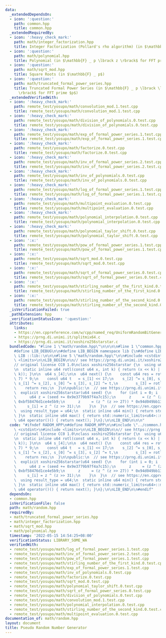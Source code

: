 ```yaml
---
data:
  _extendedDependsOn:
  - icon: ':question:'
    path: common.hpp
    title: common.hpp
  _extendedRequiredBy:
  - icon: ':heavy_check_mark:'
    path: math/integer_factorization.hpp
    title: Integer Factorization (Pollard's rho algorithm) (in $\mathbb{Z}$)
  - icon: ':question:'
    path: math/polynomial.hpp
    title: Polynomial (in $\mathbb{F} _ p \lbrack z \rbrack$ for FFT prime $p$)
  - icon: ':question:'
    path: math/sqrt_mod.hpp
    title: Square Roots (in $\mathbb{F} _ p$)
  - icon: ':question:'
    path: math/truncated_formal_power_series.hpp
    title: Truncated Formal Power Series (in $\mathbb{F} _ p \lbrack \lbrack z \rbrack
      \rbrack$ for FFT prime $p$)
  _extendedVerifiedWith:
  - icon: ':heavy_check_mark:'
    path: remote_test/yosupo/math/convolution_mod.1.test.cpp
    title: remote_test/yosupo/math/convolution_mod.1.test.cpp
  - icon: ':heavy_check_mark:'
    path: remote_test/yosupo/math/division_of_polynomials.0.test.cpp
    title: remote_test/yosupo/math/division_of_polynomials.0.test.cpp
  - icon: ':heavy_check_mark:'
    path: remote_test/yosupo/math/exp_of_formal_power_series.1.test.cpp
    title: remote_test/yosupo/math/exp_of_formal_power_series.1.test.cpp
  - icon: ':heavy_check_mark:'
    path: remote_test/yosupo/math/factorize.0.test.cpp
    title: remote_test/yosupo/math/factorize.0.test.cpp
  - icon: ':heavy_check_mark:'
    path: remote_test/yosupo/math/inv_of_formal_power_series.2.test.cpp
    title: remote_test/yosupo/math/inv_of_formal_power_series.2.test.cpp
  - icon: ':heavy_check_mark:'
    path: remote_test/yosupo/math/inv_of_polynomials.0.test.cpp
    title: remote_test/yosupo/math/inv_of_polynomials.0.test.cpp
  - icon: ':heavy_check_mark:'
    path: remote_test/yosupo/math/log_of_formal_power_series.1.test.cpp
    title: remote_test/yosupo/math/log_of_formal_power_series.1.test.cpp
  - icon: ':heavy_check_mark:'
    path: remote_test/yosupo/math/multipoint_evaluation.0.test.cpp
    title: remote_test/yosupo/math/multipoint_evaluation.0.test.cpp
  - icon: ':heavy_check_mark:'
    path: remote_test/yosupo/math/polynomial_interpolation.0.test.cpp
    title: remote_test/yosupo/math/polynomial_interpolation.0.test.cpp
  - icon: ':heavy_check_mark:'
    path: remote_test/yosupo/math/polynomial_taylor_shift.0.test.cpp
    title: remote_test/yosupo/math/polynomial_taylor_shift.0.test.cpp
  - icon: ':x:'
    path: remote_test/yosupo/math/pow_of_formal_power_series.1.test.cpp
    title: remote_test/yosupo/math/pow_of_formal_power_series.1.test.cpp
  - icon: ':x:'
    path: remote_test/yosupo/math/sqrt_mod.0.test.cpp
    title: remote_test/yosupo/math/sqrt_mod.0.test.cpp
  - icon: ':x:'
    path: remote_test/yosupo/math/sqrt_of_formal_power_series.0.test.cpp
    title: remote_test/yosupo/math/sqrt_of_formal_power_series.0.test.cpp
  - icon: ':x:'
    path: remote_test/yosupo/math/stirling_number_of_the_first_kind.0.test.cpp
    title: remote_test/yosupo/math/stirling_number_of_the_first_kind.0.test.cpp
  - icon: ':x:'
    path: remote_test/yosupo/math/stirling_number_of_the_second_kind.0.test.cpp
    title: remote_test/yosupo/math/stirling_number_of_the_second_kind.0.test.cpp
  _isVerificationFailed: true
  _pathExtension: hpp
  _verificationStatusIcon: ':question:'
  attributes:
    links:
    - https://en.cppreference.com/w/cpp/named_req/UniformRandomBitGenerator
    - https://prng.di.unimi.it/splitmix64.c
    - https://prng.di.unimi.it/xoshiro256starstar.c
  bundledCode: "#line 1 \"math/random.hpp\"\n\n\n\n#line 1 \"common.hpp\"\n\n\n\n\
    #define LIB_DEBUG\n\n#define LIB_BEGIN namespace lib {\n#define LIB_END }\n#define\
    \ LIB ::lib::\n\n\n#line 5 \"math/random.hpp\"\n\n#include <cstdint>\n#include\
    \ <limits>\n\nLIB_BEGIN\n\n// see https://prng.di.unimi.it/xoshiro256starstar.c\n\
    // original license CC0 1.0\nclass xoshiro256starstar {\n  using u64 = std::uint64_t;\n\
    \n  static inline u64 rotl(const u64 x, int k) { return (x << k) | (x >> (64 -\
    \ k)); }\n\n  u64 s_[4];\n\n  u64 next() {\n    const u64 res = rotl(s_[1] * 5,\
    \ 7) * 9;\n    const u64 t   = s_[1] << 17;\n    s_[2] ^= s_[0], s_[3] ^= s_[1],\
    \ s_[1] ^= s_[2], s_[0] ^= s_[3], s_[2] ^= t,\n        s_[3] = rotl(s_[3], 45);\n\
    \    return res;\n  }\n\npublic:\n  // see https://prng.di.unimi.it/splitmix64.c\n\
    \  explicit xoshiro256starstar(u64 seed) {\n    for (int i = 0; i != 4; ++i) {\n\
    \      u64 z = (seed += 0x9e3779b97f4a7c15);\n      z     = (z ^ (z >> 30)) *\
    \ 0xbf58476d1ce4e5b9;\n      z     = (z ^ (z >> 27)) * 0x94d049bb133111eb;\n \
    \     s_[i] = z ^ (z >> 31);\n    }\n  }\n  // see https://en.cppreference.com/w/cpp/named_req/UniformRandomBitGenerator\n\
    \  using result_type = u64;\n  static inline u64 min() { return std::numeric_limits<u64>::min();\
    \ }\n  static inline u64 max() { return std::numeric_limits<u64>::max(); }\n \
    \ u64 operator()() { return next(); }\n};\n\nLIB_END\n\n\n"
  code: "#ifndef RADOM_HPP\n#define RADOM_HPP\n\n#include \"../common.hpp\"\n\n#include\
    \ <cstdint>\n#include <limits>\n\nLIB_BEGIN\n\n// see https://prng.di.unimi.it/xoshiro256starstar.c\n\
    // original license CC0 1.0\nclass xoshiro256starstar {\n  using u64 = std::uint64_t;\n\
    \n  static inline u64 rotl(const u64 x, int k) { return (x << k) | (x >> (64 -\
    \ k)); }\n\n  u64 s_[4];\n\n  u64 next() {\n    const u64 res = rotl(s_[1] * 5,\
    \ 7) * 9;\n    const u64 t   = s_[1] << 17;\n    s_[2] ^= s_[0], s_[3] ^= s_[1],\
    \ s_[1] ^= s_[2], s_[0] ^= s_[3], s_[2] ^= t,\n        s_[3] = rotl(s_[3], 45);\n\
    \    return res;\n  }\n\npublic:\n  // see https://prng.di.unimi.it/splitmix64.c\n\
    \  explicit xoshiro256starstar(u64 seed) {\n    for (int i = 0; i != 4; ++i) {\n\
    \      u64 z = (seed += 0x9e3779b97f4a7c15);\n      z     = (z ^ (z >> 30)) *\
    \ 0xbf58476d1ce4e5b9;\n      z     = (z ^ (z >> 27)) * 0x94d049bb133111eb;\n \
    \     s_[i] = z ^ (z >> 31);\n    }\n  }\n  // see https://en.cppreference.com/w/cpp/named_req/UniformRandomBitGenerator\n\
    \  using result_type = u64;\n  static inline u64 min() { return std::numeric_limits<u64>::min();\
    \ }\n  static inline u64 max() { return std::numeric_limits<u64>::max(); }\n \
    \ u64 operator()() { return next(); }\n};\n\nLIB_END\n\n#endif"
  dependsOn:
  - common.hpp
  isVerificationFile: false
  path: math/random.hpp
  requiredBy:
  - math/truncated_formal_power_series.hpp
  - math/integer_factorization.hpp
  - math/sqrt_mod.hpp
  - math/polynomial.hpp
  timestamp: '2022-05-15 14:54:25+08:00'
  verificationStatus: LIBRARY_SOME_WA
  verifiedWith:
  - remote_test/yosupo/math/log_of_formal_power_series.1.test.cpp
  - remote_test/yosupo/math/inv_of_formal_power_series.2.test.cpp
  - remote_test/yosupo/math/pow_of_formal_power_series.1.test.cpp
  - remote_test/yosupo/math/stirling_number_of_the_first_kind.0.test.cpp
  - remote_test/yosupo/math/exp_of_formal_power_series.1.test.cpp
  - remote_test/yosupo/math/inv_of_polynomials.0.test.cpp
  - remote_test/yosupo/math/factorize.0.test.cpp
  - remote_test/yosupo/math/sqrt_mod.0.test.cpp
  - remote_test/yosupo/math/polynomial_taylor_shift.0.test.cpp
  - remote_test/yosupo/math/sqrt_of_formal_power_series.0.test.cpp
  - remote_test/yosupo/math/division_of_polynomials.0.test.cpp
  - remote_test/yosupo/math/convolution_mod.1.test.cpp
  - remote_test/yosupo/math/polynomial_interpolation.0.test.cpp
  - remote_test/yosupo/math/stirling_number_of_the_second_kind.0.test.cpp
  - remote_test/yosupo/math/multipoint_evaluation.0.test.cpp
documentation_of: math/random.hpp
layout: document
title: Pseudo Random Number Generator
---
```

